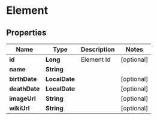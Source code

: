 

# Element

## Properties

Name | Type | Description | Notes
------------ | ------------- | ------------- | -------------
**id** | **Long** | Element Id |  [optional]
**name** | **String** |  | 
**birthDate** | **LocalDate** |  |  [optional]
**deathDate** | **LocalDate** |  |  [optional]
**imageUrl** | **String** |  |  [optional]
**wikiUrl** | **String** |  |  [optional]



